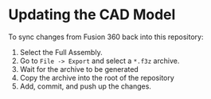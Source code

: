 # Updating the CAD Model

To sync changes from Fusion 360 back into this repository:
1. Select the Full Assembly.
2. Go to `File -> Export` and select a `*.f3z` archive.
4. Wait for the archive to be generated
5. Copy the archive into the root of the repository
6. Add, commit, and push up the changes.
